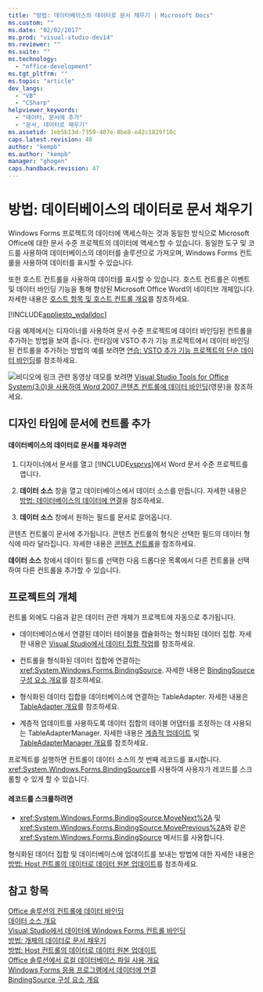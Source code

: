 ```yaml
---
title: "방법: 데이터베이스의 데이터로 문서 채우기 | Microsoft Docs"
ms.custom: ""
ms.date: "02/02/2017"
ms.prod: "visual-studio-dev14"
ms.reviewer: ""
ms.suite: ""
ms.technology: 
  - "office-development"
ms.tgt_pltfrm: ""
ms.topic: "article"
dev_langs: 
  - "VB"
  - "CSharp"
helpviewer_keywords: 
  - "데이터, 문서에 추가"
  - "문서, 데이터로 채우기"
ms.assetid: 1eb5b13d-7359-407e-8be8-e42c1829f10c
caps.latest.revision: 48
author: "kempb"
ms.author: "kempb"
manager: "ghogen"
caps.handback.revision: 47
---
```

# 방법: 데이터베이스의 데이터로 문서 채우기
  Windows Forms 프로젝트의 데이터에 액세스하는 것과 동일한 방식으로 Microsoft Office에 대한 문서 수준 프로젝트의 데이터에 액세스할 수 있습니다.  동일한 도구 및 코드를 사용하여 데이터베이스의 데이터를 솔루션으로 가져오며, Windows Forms 컨트롤을 사용하여 데이터를 표시할 수 있습니다.  
  
 또한 호스트 컨트롤을 사용하여 데이터를 표시할 수 있습니다.  호스트 컨트롤은 이벤트 및 데이터 바인딩 기능을 통해 향상된 Microsoft Office Word의 네이티브 개체입니다.  자세한 내용은 [호스트 항목 및 호스트 컨트롤 개요](../vsto/host-items-and-host-controls-overview.md)를 참조하세요.  
  
 [!INCLUDE[appliesto_wdalldoc](../vsto/includes/appliesto-wdalldoc-md.md)]  
  
 다음 예제에서는 디자이너를 사용하여 문서 수준 프로젝트에 데이터 바인딩된 컨트롤을 추가하는 방법을 보여 줍니다.  런타임에 VSTO 추가 기능 프로젝트에서 데이터 바인딩된 컨트롤을 추가하는 방법의 예를 보려면 [연습: VSTO 추가 기능 프로젝트의 단순 데이터 바인딩](../vsto/walkthrough-simple-data-binding-in-vsto-add-in-project.md)를 참조하세요.  
  
 ![비디오에 링크](../vsto/media/playvideo.png "비디오에 링크") 관련 동영상 데모를 보려면 [Visual Studio Tools for Office System\(3.0\)을 사용하여 Word 2007 콘텐츠 컨트롤에 데이터 바인딩](http://go.microsoft.com/fwlink/?LinkId=136785)\(영문\)을 참조하세요.  
  
## 디자인 타임에 문서에 컨트롤 추가  
  
#### 데이터베이스의 데이터로 문서를 채우려면  
  
1.  디자이너에서 문서를 열고 [!INCLUDE[vsprvs](../sharepoint/includes/vsprvs-md.md)]에서 Word 문서 수준 프로젝트를 엽니다.  
  
2.  **데이터 소스** 창을 열고 데이터베이스에서 데이터 소스를 만듭니다.  자세한 내용은 [방법: 데이터베이스의 데이터에 연결](../Topic/How%20to:%20Connect%20to%20Data%20in%20a%20Database.md)을 참조하세요.  
  
3.  **데이터 소스** 창에서 원하는 필드를 문서로 끌어옵니다.  
  
 콘텐츠 컨트롤이 문서에 추가됩니다.  콘텐츠 컨트롤의 형식은 선택한 필드의 데이터 형식에 따라 달라집니다.  자세한 내용은 [콘텐츠 컨트롤](../vsto/content-controls.md)을 참조하세요.  
  
 **데이터 소스** 창에서 데이터 필드를 선택한 다음 드롭다운 목록에서 다른 컨트롤을 선택하여 다른 컨트롤을 추가할 수 있습니다.  
  
## 프로젝트의 개체  
 컨트롤 외에도 다음과 같은 데이터 관련 개체가 프로젝트에 자동으로 추가됩니다.  
  
-   데이터베이스에서 연결된 데이터 테이블을 캡슐화하는 형식화된 데이터 집합.  자세한 내용은 [Visual Studio에서 데이터 집합 작업](../data-tools/dataset-tools-in-visual-studio.md)를 참조하세요.  
  
-   컨트롤을 형식화된 데이터 집합에 연결하는 <xref:System.Windows.Forms.BindingSource>.  자세한 내용은 [BindingSource 구성 요소 개요](../Topic/BindingSource%20Component%20Overview.md)를 참조하세요.  
  
-   형식화된 데이터 집합을 데이터베이스에 연결하는 TableAdapter.  자세한 내용은 [TableAdapter 개요](/visual-studio/data-tools/tableadapter-overview)를 참조하세요.  
  
-   계층적 업데이트를 사용하도록 데이터 집합의 테이블 어댑터를 조정하는 데 사용되는 TableAdapterManager.  자세한 내용은 [계층적 업데이트](../data-tools/hierarchical-update.md) 및 [TableAdapterManager 개요](../Topic/TableAdapterManager%20Overview.md)를 참조하세요.  
  
 프로젝트를 실행하면 컨트롤이 데이터 소스의 첫 번째 레코드를 표시합니다.  <xref:System.Windows.Forms.BindingSource>를 사용하여 사용자가 레코드를 스크롤할 수 있게 할 수 있습니다.  
  
#### 레코드를 스크롤하려면  
  
-   <xref:System.Windows.Forms.BindingSource.MoveNext%2A> 및 <xref:System.Windows.Forms.BindingSource.MovePrevious%2A>와 같은 <xref:System.Windows.Forms.BindingSource> 메서드를 사용합니다.  
  
 형식화된 데이터 집합 및 데이터베이스에 업데이트를 보내는 방법에 대한 자세한 내용은 [방법: Host 컨트롤의 데이터로 데이터 원본 업데이트](../vsto/how-to-update-a-data-source-with-data-from-a-host-control.md)를 참조하세요.  
  
## 참고 항목  
 [Office 솔루션의 컨트롤에 데이터 바인딩](../vsto/binding-data-to-controls-in-office-solutions.md)   
 [데이터 소스 개요](../data-tools/add-new-data-sources.md)   
 [Visual Studio에서 데이터에 Windows Forms 컨트롤 바인딩](../Topic/Binding%20Windows%20Forms%20controls%20to%20data%20in%20Visual%20Studio.md)   
 [방법: 개체의 데이터로 문서 채우기](../vsto/how-to-populate-documents-with-data-from-objects.md)   
 [방법: Host 컨트롤의 데이터로 데이터 원본 업데이트](../vsto/how-to-update-a-data-source-with-data-from-a-host-control.md)   
 [Office 솔루션에서 로컬 데이터베이스 파일 사용 개요](../vsto/using-local-database-files-in-office-solutions-overview.md)   
 [Windows Forms 응용 프로그램에서 데이터에 연결](/visual-studio/data-tools/connecting-to-data-in-windows-forms-applications)   
 [BindingSource 구성 요소 개요](../Topic/BindingSource%20Component%20Overview.md)  
  
  